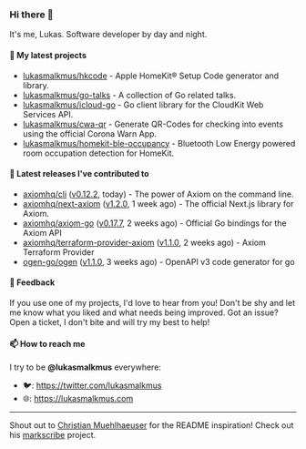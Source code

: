 ### Hi there 👋

It's me, Lukas. Software developer by day and night.

#### 🌱 My latest projects

- [lukasmalkmus/hkcode](https://github.com/lukasmalkmus/hkcode) - Apple HomeKit® Setup Code generator and library.
- [lukasmalkmus/go-talks](https://github.com/lukasmalkmus/go-talks) - A collection of Go related talks.
- [lukasmalkmus/icloud-go](https://github.com/lukasmalkmus/icloud-go) - Go client library for the CloudKit Web Services API.
- [lukasmalkmus/cwa-qr](https://github.com/lukasmalkmus/cwa-qr) - Generate QR-Codes for checking into events using the official Corona Warn App.
- [lukasmalkmus/homekit-ble-occupancy](https://github.com/lukasmalkmus/homekit-ble-occupancy) - Bluetooth Low Energy powered room occupation detection for HomeKit.

#### 🔭 Latest releases I've contributed to

- [axiomhq/cli](https://github.com/axiomhq/cli) ([v0.12.2](https://github.com/axiomhq/cli/releases/tag/v0.12.2), today) - The power of Axiom on the command line.
- [axiomhq/next-axiom](https://github.com/axiomhq/next-axiom) ([v1.2.0](https://github.com/axiomhq/next-axiom/releases/tag/v1.2.0), 1 week ago) - The official Next.js library for Axiom.
- [axiomhq/axiom-go](https://github.com/axiomhq/axiom-go) ([v0.17.7](https://github.com/axiomhq/axiom-go/releases/tag/v0.17.7), 2 weeks ago) - Official Go bindings for the Axiom API
- [axiomhq/terraform-provider-axiom](https://github.com/axiomhq/terraform-provider-axiom) ([v1.1.0](https://github.com/axiomhq/terraform-provider-axiom/releases/tag/v1.1.0), 2 weeks ago) - Axiom Terraform Provider
- [ogen-go/ogen](https://github.com/ogen-go/ogen) ([v1.1.0](https://github.com/ogen-go/ogen/releases/tag/v1.1.0), 3 weeks ago) - OpenAPI v3 code generator for go

#### 💬 Feedback

If you use one of my projects, I'd love to hear from you! Don't be shy and let
me know what you liked and what needs being improved. Got an issue? Open a
ticket, I don't bite and will try my best to help!

#### 📫 How to reach me

I try to be **@lukasmalkmus** everywhere:

- 🐦: https://twitter.com/lukasmalkmus
- 🌐: https://lukasmalkmus.com

---

Shout out to [Christian Muehlhaeuser](https://github.com/muesli) for the README
inspiration! Check out his [markscribe](https://github.com/muesli/markscribe)
project.
